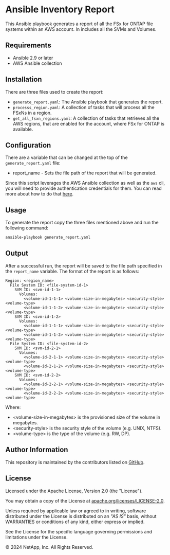 # Ansible Inventory Report
This Ansible playbook generates a report of all the FSx for ONTAP file systems within an AWS account.
In includes all the SVMs and Volumes.

## Requirements
- Ansible 2.9 or later
- AWS Ansible collection

## Installation
There are three files used to create the report:
- `generate_report.yaml`: The Ansible playbook that generates the report.
- `processs_region.yaml`: A collection of tasks that will process all the FSxNs in a region.
- `get_all_fsxn_regions.yaml`: A collection of tasks that retrieves all the AWS regions, that are enabled for the account, where FSx for ONTAP is available.

## Configuration
There are a variable that can be changed at the top of the `generate_report.yaml` file:
- report\_name - Sets the file path of the report that will be generated. 

Since this script leverages the AWS Ansible collection as well as the `aws` cli, you will need to provide authentication credentials for them.
You can read more about how to do that [here](https://docs.ansible.com/ansible/latest/collections/amazon/aws/docsite/aws_ec2_guide.html#authentication).

## Usage
To generate the report copy the three files mentioned above and run the following command:
```bash
ansible-playbook generate_report.yaml
```

## Output
After a successful run, the report will be saved to the file path specified in the `report_name` variable.
The format of the report is as follows:
```
Region: <region_name>
  File System ID: <file-system-id-1>
    SVM ID: <svm-id-1-1>
      Volumes:
        <volume-id-1-1-1> <volume-size-in-megabytes> <security-style> <volume-type>
        <volume-id-1-1-2> <volume-size-in-megabytes> <security-style> <volume-type>
    SVM ID: <svm-id-1-2>
      Volumes:
        <volume-id-1-1-1> <volume-size-in-megabytes> <security-style> <volume-type>
        <volume-id-1-1-2> <volume-size-in-megabytes> <security-style> <volume-type>
  File System ID: <file-system-id-2>
    SVM ID: <svm-id-2-1>
      Volumes:
        <volume-id-2-1-1> <volume-size-in-megabytes> <security-style> <volume-type>
        <volume-id-2-1-2> <volume-size-in-megabytes> <security-style> <volume-type>
    SVM ID: <svm-id-2-2>
      Volumes:
        <volume-id-2-2-1> <volume-size-in-megabytes> <security-style> <volume-type>
        <volume-id-2-2-2> <volume-size-in-megabytes> <security-style> <volume-type>
```
Where:
  - \<volume-size-in-megabytes> is the provisioned size of the volume in megabytes.
  - \<security-style> is the security style of the volume (e.g. UNIX, NTFS).
  - \<volume-type> is the type of the volume (e.g. RW, DP).

## Author Information

This repository is maintained by the contributors listed on [GitHub](https://github.com/NetApp/FSx-ONTAP-samples-scripts/graphs/contributors).

## License

Licensed under the Apache License, Version 2.0 (the "License").

You may obtain a copy of the License at [apache.org/licenses/LICENSE-2.0](http://www.apache.org/licenses/LICENSE-2.0).

Unless required by applicable law or agreed to in writing, software distributed under the License is distributed on an _"AS IS"_ basis, without WARRANTIES or conditions of any kind, either express or implied.

See the License for the specific language governing permissions and limitations under the License.

© 2024 NetApp, Inc. All Rights Reserved.

